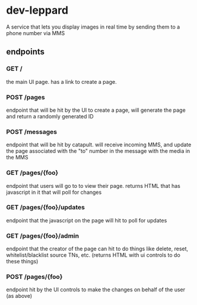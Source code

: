 # dev-leppard
A service that lets you display images in real time by sending them to a phone number via MMS

## endpoints

### GET /

the main UI page. has a link to create a page.

### POST /pages

endpoint that will be hit by the UI to create a page, will generate the page and return a randomly generated ID

### POST /messages

endpoint that will be hit by catapult. will receive incoming MMS, and update the page associated with the "to" number in the message with the media in the MMS

### GET /pages/{foo}

endpoint that users will go to to view their page. returns HTML that has javascript in it that will poll for changes

### GET /pages/{foo}/updates

endpoint that the javascript on the page will hit to poll for updates

### GET /pages/{foo}/admin

endpoint that the creator of the page can hit to do things like delete, reset, whitelist/blacklist source TNs, etc. (returns HTML with ui controls to do these things)

### POST /pages/{foo}

endpoint hit by the UI controls to make the changes on behalf of the user (as above)
